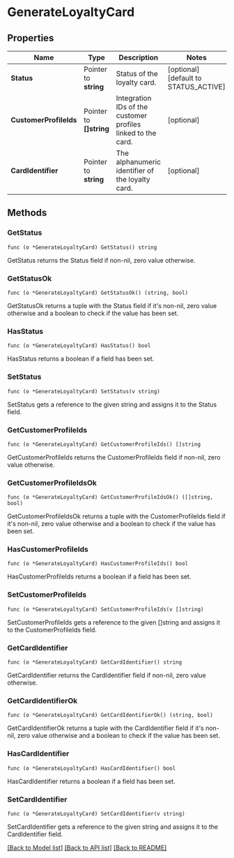 # GenerateLoyaltyCard

## Properties

Name | Type | Description | Notes
------------ | ------------- | ------------- | -------------
**Status** | Pointer to **string** | Status of the loyalty card. | [optional] [default to STATUS_ACTIVE]
**CustomerProfileIds** | Pointer to **[]string** | Integration IDs of the customer profiles linked to the card. | [optional] 
**CardIdentifier** | Pointer to **string** | The alphanumeric identifier of the loyalty card.  | [optional] 

## Methods

### GetStatus

`func (o *GenerateLoyaltyCard) GetStatus() string`

GetStatus returns the Status field if non-nil, zero value otherwise.

### GetStatusOk

`func (o *GenerateLoyaltyCard) GetStatusOk() (string, bool)`

GetStatusOk returns a tuple with the Status field if it's non-nil, zero value otherwise
and a boolean to check if the value has been set.

### HasStatus

`func (o *GenerateLoyaltyCard) HasStatus() bool`

HasStatus returns a boolean if a field has been set.

### SetStatus

`func (o *GenerateLoyaltyCard) SetStatus(v string)`

SetStatus gets a reference to the given string and assigns it to the Status field.

### GetCustomerProfileIds

`func (o *GenerateLoyaltyCard) GetCustomerProfileIds() []string`

GetCustomerProfileIds returns the CustomerProfileIds field if non-nil, zero value otherwise.

### GetCustomerProfileIdsOk

`func (o *GenerateLoyaltyCard) GetCustomerProfileIdsOk() ([]string, bool)`

GetCustomerProfileIdsOk returns a tuple with the CustomerProfileIds field if it's non-nil, zero value otherwise
and a boolean to check if the value has been set.

### HasCustomerProfileIds

`func (o *GenerateLoyaltyCard) HasCustomerProfileIds() bool`

HasCustomerProfileIds returns a boolean if a field has been set.

### SetCustomerProfileIds

`func (o *GenerateLoyaltyCard) SetCustomerProfileIds(v []string)`

SetCustomerProfileIds gets a reference to the given []string and assigns it to the CustomerProfileIds field.

### GetCardIdentifier

`func (o *GenerateLoyaltyCard) GetCardIdentifier() string`

GetCardIdentifier returns the CardIdentifier field if non-nil, zero value otherwise.

### GetCardIdentifierOk

`func (o *GenerateLoyaltyCard) GetCardIdentifierOk() (string, bool)`

GetCardIdentifierOk returns a tuple with the CardIdentifier field if it's non-nil, zero value otherwise
and a boolean to check if the value has been set.

### HasCardIdentifier

`func (o *GenerateLoyaltyCard) HasCardIdentifier() bool`

HasCardIdentifier returns a boolean if a field has been set.

### SetCardIdentifier

`func (o *GenerateLoyaltyCard) SetCardIdentifier(v string)`

SetCardIdentifier gets a reference to the given string and assigns it to the CardIdentifier field.


[[Back to Model list]](../README.md#documentation-for-models) [[Back to API list]](../README.md#documentation-for-api-endpoints) [[Back to README]](../README.md)


